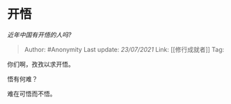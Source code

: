 # 开悟
*近年中国有开悟的人吗?*

> Author: #Anonymity
> Last update: *23/07/2021*
> Link: [[修行成就者]]
> Tag:

你们啊，孜孜以求开悟。

悟有何难？

难在可悟而不悟。
